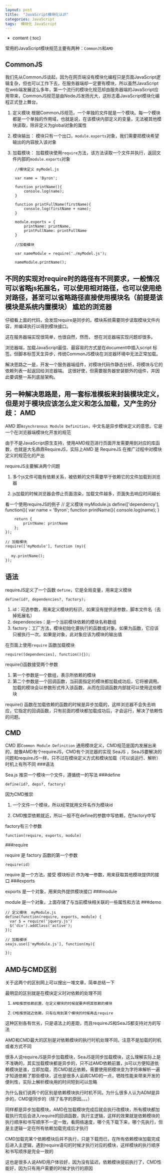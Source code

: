 ```yaml
---
layout: post
title:  "JavaScript模块化认识"
categories: JavaScript
tags:  模块化 JavaScript
---
```


* content
{:toc}

常用的JavaScript模块规范主要有两种：`CommonJS`和`AMD`





CommonJS
-

我们先从CommonJS谈起，因为在网页端没有模块化编程只是页面JavaScript逻辑复杂，但也可以工作下去，在服务器端却一定要有模块，所以虽然JavaScript在web端发展这么多年，第一个流行的模块化规范却由服务器端的JavaScript应用带来，CommonJS规范是由NodeJS发扬光大，这标志着JavaScript模块化编程正式登上舞台。



    

1. 定义模块
    根据CommonJS规范，一个单独的文件就是一个模块。每一个模块都是一个单独的作用域，也就是说，在该模块内部定义的变量，无法被其他模块读取，除非定义为global对象的属性

    

1. 模块输出：
    模块只有一个出口，`module.exports`对象，我们需要把模块希望输出的内容放入该对象

    

1. 加载模块：
    加载模块使用`require`方法，该方法读取一个文件并执行，返回文件内部的`module.exports`对象

		//模块定义 myModel.js
		
		var name = 'Byron';
		
		function printName(){
		    console.log(name);
		}
		
		function printFullName(firstName){
		    console.log(firstName + name);
		}
		
		module.exports = {
		    printName: printName,
		    printFullName: printFullName
		}
		
		//加载模块
		
		var nameModule = require('./myModel.js');
		
		nameModule.printName();
不同的实现对require时的路径有不同要求，一般情况可以省略js拓展名，可以使用相对路径，也可以使用绝对路径，甚至可以省略路径直接使用模块名（前提是该模块是系统内置模块）
尴尬的浏览器
-
仔细看上面的代码，会发现require是同步的。模块系统需要同步读取模块文件内容，并编译执行以得到模块接口。

这在服务器端实现很简单，也很自然，然而， 想在浏览器端实现问题却很多。

浏览器端，加载JavaScript最佳、最容易的方式是在document中插入script 标签。但脚本标签天生异步，传统CommonJS模块在浏览器环境中无法正常加载。

解决思路之一是，开发一个服务器端组件，对模块代码作静态分析，将模块与它的依赖列表一起返回给浏览器端。 这很好使，但需要服务器安装额外的组件，并因此要调整一系列底层架构。

另一种解决思路是，用一套标准模板来封装模块定义，但是对于模块应该怎么定义和怎么加载，又产生的分歧：
AMD
-
AMD 即`Asynchronous Module Definition`，中文名是异步模块定义的意思。它是一个在浏览器端模块化开发的规范

由于不是JavaScript原生支持，使用AMD规范进行页面开发需要用到对应的库函数，也就是大名鼎鼎RequireJS，实际上AMD 是 RequireJS 在推广过程中对模块定义的规范化的产出

requireJS主要解决两个问题

    

1. 多个js文件可能有依赖关系，被依赖的文件需要早于依赖它的文件加载到浏览器
    

1. js加载的时候浏览器会停止页面渲染，加载文件越多，页面失去响应时间越长

看一个使用requireJS的例子
	// 定义模块 myModule.js
	define(['dependency'], function(){
	    var name = 'Byron';
	    function printName(){
	        console.log(name);
	    }
	
	    return {
	        printName: printName
	    };
	});
	
	// 加载模块
	require(['myModule'], function (my){
	
	　 my.printName();
	});

语法
--

requireJS定义了一个函数 `define`，它是全局变量，用来定义模块

	define(id?, dependencies?, factory);

1. id：可选参数，用来定义模块的标识，如果没有提供该参数，脚本文件名（去掉拓展名）
1. dependencies：是一个当前模块依赖的模块名称数组
1. factory：工厂方法，模块初始化要执行的函数或对象。如果为函数，它应该只被执行一次。如果是对象，此对象应该为模块的输出值

在页面上使用`require` 函数加载模块

	require([dependencies], function(){});

require()函数接受两个参数

1. 第一个参数是一个数组，表示所依赖的模块
1. 第二个参数是一个回调函数，当前面指定的模块都加载成功后，它将被调用。加载的模块会以参数形式传入该函数，从而在回调函数内部就可以使用这些模块

require() 函数在加载依赖的函数的时候是异步加载的，这样浏览器不会失去响应，它指定的回调函数，只有前面的模块都加载成功后，才会运行，解决了依赖性的问题。

CMD
-

CMD 即`Common Module Definition` 通用模块定义，CMD规范是国内发展出来的，就像AMD有个requireJS，CMD有个浏览器的实现 SeaJS ，SeaJS要解决的问题和requireJS一样，只不过在模块定义方式和模块加载（可以说运行、解析）时机上有所不同
###语法

Sea.js 推崇一个模块一个文件，遵循统一的写法
###define

	define(id?, deps?, factory)

因为CMD推崇

    

1. 一个文件一个模块，所以经常就用文件名作为模块id
    

1. CMD推崇依赖就近，所以一般不在define的参数中写依赖，在factory中写

factory有三个参数

	function(require, exports, module)

###require

require 是 factory 函数的第一个参数

	require(id)

require 是一个方法，接受 模块标识 作为唯一参数，用来获取其他模块提供的接口
###exports

exports 是一个对象，用来向外提供模块接口
###module

module 是一个对象，上面存储了与当前模块相关联的一些属性和方法
###demo

	// 定义模块  myModule.js
	define(function(require, exports, module) {
	  var $ = require('jquery.js')
	  $('div').addClass('active');
	});
	
	// 加载模块
	seajs.use(['myModule.js'], function(my){
	
	});
AMD与CMD区别
-

关于这两个的区别网上可以搜出一堆文章，简单总结一下

最明显的区别就是在模块定义时对依赖的处理不同
 
1.     AMD推崇依赖前置，在定义模块的时候就要声明其依赖的模块
1.     CMD推崇就近依赖，只有在用到某个模块的时候再去require

这种区别各有优劣，只是语法上的差距，而且requireJS和SeaJS都支持对方的写法

AMD和CMD最大的区别是对依赖模块的执行时机处理不同，注意不是加载的时机或者方式不同

很多人说requireJS是异步加载模块，SeaJS是同步加载模块，这么理解实际上是不准确的，其实加载模块都是异步的，只不过AMD依赖前置，js可以方便知道依赖模块是谁，立即加载，而CMD就近依赖，需要使用把模块变为字符串解析一遍才知道依赖了那些模块，这也是很多人诟病CMD的一点，牺牲性能来带来开发的便利性，实际上解析模块用的时间短到可以忽略

为什么我们说两个的区别是依赖模块执行时机不同，为什么很多人认为ADM是异步的，CMD是同步的（除了名字的原因。。。）

同样都是异步加载模块，AMD在加载模块完成后就会执行改模块，所有模块都加载执行完后会进入require的回调函数，执行主逻辑，这样的效果就是依赖模块的执行顺序和书写顺序不一定一致，看网络速度，哪个先下载下来，哪个先执行，但是主逻辑一定在所有依赖加载完成后才执行

CMD加载完某个依赖模块后并不执行，只是下载而已，在所有依赖模块加载完成后进入主逻辑，遇到require语句的时候才执行对应的模块，这样模块的执行顺序和书写顺序是完全一致的

这也是很多人说AMD用户体验好，因为没有延迟，依赖模块提前执行了，CMD性能好，因为只有用户需要的时候才执行的原因
